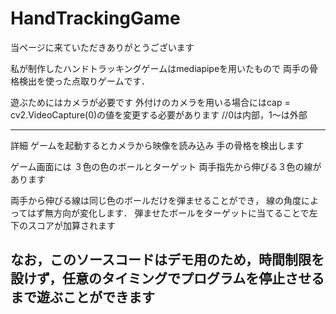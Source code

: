 # HandTrackingGame

当ページに来ていただきありがとうございます

私が制作したハンドトラッキングゲームはmediapipeを用いたもので
両手の骨格検出を使った点取りゲームです．

遊ぶためにはカメラが必要です
外付けのカメラを用いる場合にはcap = cv2.VideoCapture(0)の値を変更する必要があります
//0は内部，1～は外部

-------------
詳細
ゲームを起動するとカメラから映像を読み込み
手の骨格を検出します

ゲーム画面には
３色の色のボールとターゲット
両手指先から伸びる３色の線があります

両手から伸びる線は同じ色のボールだけを弾ませることができ，
線の角度によってはず無方向が変化します．
弾ませたボールをターゲットに当てることで左下のスコアが加算されます

なお，このソースコードはデモ用のため，時間制限を設けず，任意のタイミングでプログラムを停止させるまで遊ぶことができます
-------------
